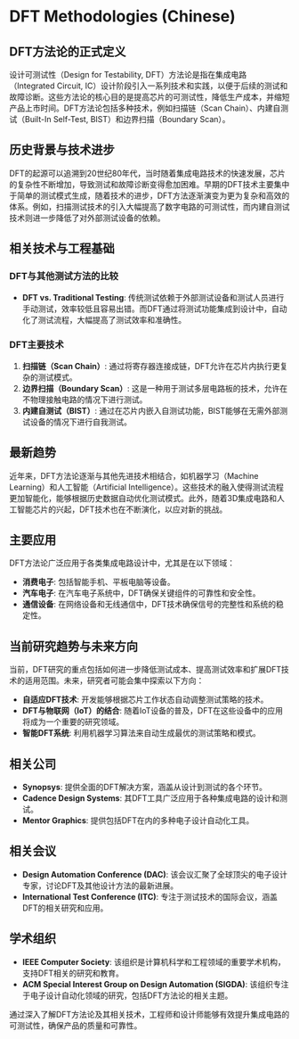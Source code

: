 # DFT Methodologies (Chinese)

## DFT方法论的正式定义

设计可测试性（Design for Testability, DFT）方法论是指在集成电路（Integrated Circuit, IC）设计阶段引入一系列技术和实践，以便于后续的测试和故障诊断。这些方法论的核心目的是提高芯片的可测试性，降低生产成本，并缩短产品上市时间。DFT方法论包括多种技术，例如扫描链（Scan Chain）、内建自测试（Built-In Self-Test, BIST）和边界扫描（Boundary Scan）。

## 历史背景与技术进步

DFT的起源可以追溯到20世纪80年代，当时随着集成电路技术的快速发展，芯片的复杂性不断增加，导致测试和故障诊断变得愈加困难。早期的DFT技术主要集中于简单的测试模式生成，随着技术的进步，DFT方法逐渐演变为更为复杂和高效的体系。例如，扫描测试技术的引入大幅提高了数字电路的可测试性，而内建自测试技术则进一步降低了对外部测试设备的依赖。

## 相关技术与工程基础

### DFT与其他测试方法的比较

- **DFT vs. Traditional Testing**: 传统测试依赖于外部测试设备和测试人员进行手动测试，效率较低且容易出错。而DFT通过将测试功能集成到设计中，自动化了测试流程，大幅提高了测试效率和准确性。

### DFT主要技术

1. **扫描链（Scan Chain）**: 通过将寄存器连接成链，DFT允许在芯片内执行更复杂的测试模式。
2. **边界扫描（Boundary Scan）**: 这是一种用于测试多层电路板的技术，允许在不物理接触电路的情况下进行测试。
3. **内建自测试（BIST）**: 通过在芯片内嵌入自测试功能，BIST能够在无需外部测试设备的情况下进行自我测试。

## 最新趋势

近年来，DFT方法论逐渐与其他先进技术相结合，如机器学习（Machine Learning）和人工智能（Artificial Intelligence）。这些技术的融入使得测试流程更加智能化，能够根据历史数据自动优化测试模式。此外，随着3D集成电路和人工智能芯片的兴起，DFT技术也在不断演化，以应对新的挑战。

## 主要应用

DFT方法论广泛应用于各类集成电路设计中，尤其是在以下领域：

- **消费电子**: 包括智能手机、平板电脑等设备。
- **汽车电子**: 在汽车电子系统中，DFT确保关键组件的可靠性和安全性。
- **通信设备**: 在网络设备和无线通信中，DFT技术确保信号的完整性和系统的稳定性。

## 当前研究趋势与未来方向

当前，DFT研究的重点包括如何进一步降低测试成本、提高测试效率和扩展DFT技术的适用范围。未来，研究者可能会集中探索以下方向：

- **自适应DFT技术**: 开发能够根据芯片工作状态自动调整测试策略的技术。
- **DFT与物联网（IoT）的结合**: 随着IoT设备的普及，DFT在这些设备中的应用将成为一个重要的研究领域。
- **智能DFT系统**: 利用机器学习算法来自动生成最优的测试策略和模式。

## 相关公司

- **Synopsys**: 提供全面的DFT解决方案，涵盖从设计到测试的各个环节。
- **Cadence Design Systems**: 其DFT工具广泛应用于各种集成电路的设计和测试。
- **Mentor Graphics**: 提供包括DFT在内的多种电子设计自动化工具。

## 相关会议

- **Design Automation Conference (DAC)**: 该会议汇聚了全球顶尖的电子设计专家，讨论DFT及其他设计方法的最新进展。
- **International Test Conference (ITC)**: 专注于测试技术的国际会议，涵盖DFT的相关研究和应用。

## 学术组织

- **IEEE Computer Society**: 该组织是计算机科学和工程领域的重要学术机构，支持DFT相关的研究和教育。
- **ACM Special Interest Group on Design Automation (SIGDA)**: 该组织专注于电子设计自动化领域的研究，包括DFT方法论的相关主题。 

通过深入了解DFT方法论及其相关技术，工程师和设计师能够有效提升集成电路的可测试性，确保产品的质量和可靠性。